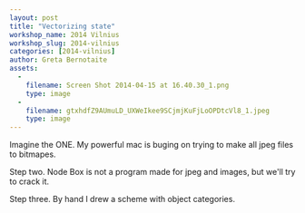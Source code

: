 ```yaml
---
layout: post
title: "Vectorizing state"
workshop_name: 2014 Vilnius
workshop_slug: 2014-vilnius
categories: [2014-vilnius]
author: Greta Bernotaite
assets:
  -
    filename: Screen Shot 2014-04-15 at 16.40.30_1.png
    type: image
  -
    filename: gtxhdfZ9AUmuLD_UXWeIkee9SCjmjKuFjLoOPDtcVl8_1.jpeg
    type: image
---
```

Imagine the ONE.
My powerful mac is buging on trying to make all jpeg files to bitmapes.

Step two.
Node Box is not a program made for jpeg and images, but we'll try to crack it.

Step three.
By hand I drew a scheme with object categories.  
